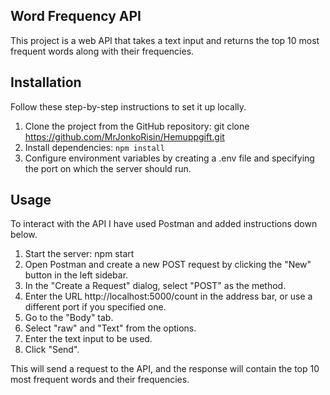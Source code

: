 ## Word Frequency API

This project is a web API that takes a text input and returns the top 10 most frequent words along with their frequencies.

## Installation

Follow these step-by-step instructions to set it up locally.

1. Clone the project from the GitHub repository: git clone https://github.com/MrJonkoRisin/Hemuppgift.git
2. Install dependencies: `npm install`
3. Configure environment variables by creating a .env file and specifying the port on which the server should run. 

## Usage

To interact with the API I have used Postman and added instructions down below.

1. Start the server: npm start
2. Open Postman and create a new POST request by clicking the "New" button in the left sidebar.
3. In the "Create a Request" dialog, select "POST" as the method.
4. Enter the URL http://localhost:5000/count in the address bar, or use a different port if you specified one.
5. Go to the "Body" tab.
6. Select "raw" and "Text" from the options.
7. Enter the text input to be used.
8. Click "Send".

This will send a request to the API, and the response will contain the top 10 most frequent words and their frequencies.